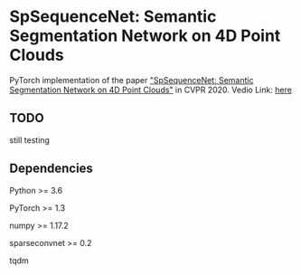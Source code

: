 # SpSequenceNet: Semantic Segmentation Network on 4D Point Clouds

PyTorch implementation of the paper ["SpSequenceNet: Semantic Segmentation Network on 4D Point Clouds"](https://openaccess.thecvf.com/content_CVPR_2020/html/Shi_SpSequenceNet_Semantic_Segmentation_Network_on_4D_Point_Clouds_CVPR_2020_paper.html) in CVPR 2020. Vedio Link: [here](https://drive.google.com/file/d/1HYnPqdDZn0cphLkptWlhhFe6PlWCPeNt/view?usp=sharing)

## TODO

still testing


## Dependencies

Python >= 3.6

PyTorch >= 1.3

numpy >= 1.17.2

sparseconvnet >= 0.2

tqdm

